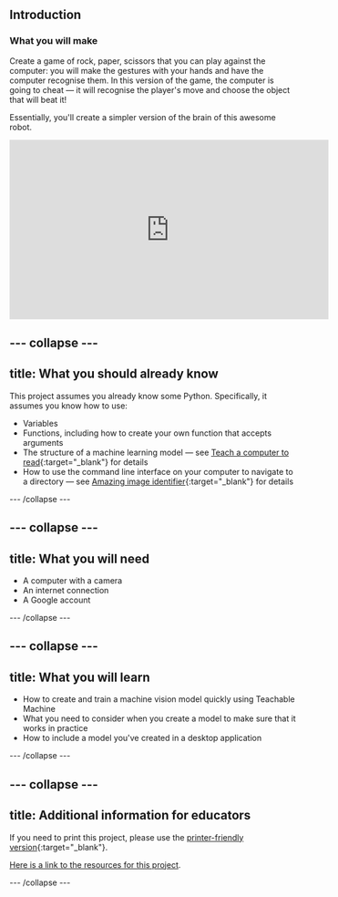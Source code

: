 ## Introduction

### What you will make
Create a game of rock, paper, scissors that you can play against the computer: you will make the gestures with your hands and have the computer recognise them. In this version of the game, the computer is going to cheat — it will recognise the player's move and choose the object that will beat it!

Essentially, you'll create a simpler version of the brain of this awesome robot.

<iframe width="560" height="315" src="https://www.youtube-nocookie.com/embed/Qb5UIPeFClM?controls=0&amp;start=3" frameborder="0" allow="accelerometer; autoplay; clipboard-write; encrypted-media; gyroscope; picture-in-picture" allowfullscreen></iframe>

--- collapse ---
---
title: What you should already know
---
This project assumes you already know some Python. Specifically, it assumes you know how to use:

+ Variables
+ Functions, including how to create your own function that accepts arguments
+ The structure of a machine learning model — see [Teach a computer to read](https://projects.raspberrypi.org/en/projects/teach-a-computer-to-read){:target="_blank"} for details
+ How to use the command line interface on your computer to navigate to a directory — see [Amazing image identifier](https://projects.raspberrypi.org/en/projects/amazing-image-identifier){:target="_blank"} for details

--- /collapse ---

--- collapse ---
---
title: What you will need
---

+ A computer with a camera
+ An internet connection
+ A Google account

--- /collapse ---

--- collapse ---
---
title: What you will learn
---

+ How to create and train a machine vision model quickly using Teachable Machine
+ What you need to consider when you create a model to make sure that it works in practice
+ How to include a model you've created in a desktop application

--- /collapse ---

--- collapse ---
---
title: Additional information for educators
---

If you need to print this project, please use the [printer-friendly version](https://projects.raspberrypi.org/en/projects/rock-paper-scissors-by-hand/print){:target="_blank"}.

[Here is a link to the resources for this project](https://rpf.io/p/en/rock-paper-scissors-by-hand-go).

--- /collapse ---
